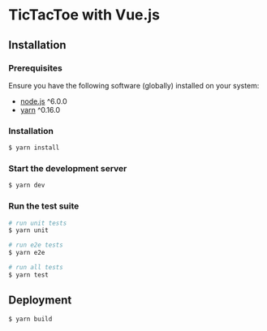 # TicTacToe with Vue.js

## Installation

### Prerequisites

Ensure you have the following software (globally) installed on your system:

* [node.js](http://nodejs.org/) ^6.0.0
* [yarn](https://yarnpkg.com/en/docs/install) ^0.16.0

### Installation

```sh
$ yarn install
```

### Start the development server

```sh
$ yarn dev
```

### Run the test suite

```sh
# run unit tests
$ yarn unit

# run e2e tests
$ yarn e2e

# run all tests
$ yarn test
```

## Deployment

```sh
$ yarn build
```
